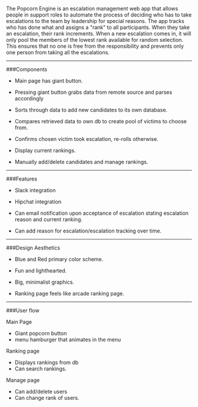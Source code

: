 The Popcorn Engine is an escalation management web app that allows people in support roles to automate the process of deciding who has to take escalations to the team by leadership for special reasons. The app tracks who has done what and assigns a "rank" to all participants. When they take an escalation, their rank increments. When a new escalation comes in, it will only pool the members of the lowest rank available for random selection. This ensures that no one is free from the responsibility and prevents only one person from taking all the escalations.

---
###Components

- Main page has giant button.

- Pressing giant button grabs data from remote source and parses accordingly

- Sorts through data to add new candidates to its own database.

- Compares retrieved data to own db to create pool of victims to choose from.

- Confirms chosen victim took escalation, re-rolls otherwise.

- Display current rankings.

- Manually add/delete candidates and manage rankings.

---
###Features

- Slack integration

- Hipchat integration

- Can email notification upon acceptance of escalation stating escalation reason and current ranking.

- Can add reason for escalation/escalation tracking over time.

---
###Design Aesthetics

- Blue and Red primary color scheme.

- Fun and lighthearted.

- Big, minimalist graphics.

- Ranking page feels like arcade ranking page.

---
###User flow

Main Page
 - Giant popcorn button
 - menu hamburger that animates in the menu

Ranking page
 - Displays rankings from db
 - Can search rankings.

Manage page
 - Can add/delete users
 - Can change rank of users.